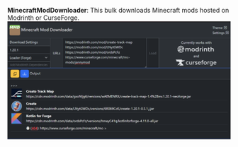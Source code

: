 **MinecraftModDownloader**:
This bulk downloads Minecraft mods hosted on Modrinth or CurseForge. 
![Screenshot](screenshot1.png)
